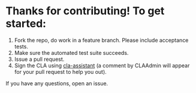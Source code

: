 # Thanks for contributing!  To get started:

1. Fork the repo, do work in a feature branch.  Please include acceptance tests.
2. Make sure the automated test suite succeeds.
3. Issue a pull request.
4. Sign the CLA using [cla-assistant](http://52.16.237.165/) (a comment by CLAAdmin will appear for your pull request to help you out).

If you have any questions, open an issue.